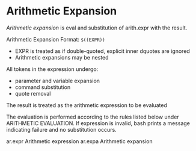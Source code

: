 # Arithmetic Expansion

*Arithmetic expansion* is eval and substitution of arith.expr with the result. 

Arithmetic Expansion Format: `$((EXPR))`

- EXPR is treated as if double-quoted, explicit inner dquotes are ignored
- Arithmetic expansions may be nested

All tokens in the expression undergo:
- parameter and variable expansion
- command substitution
- quote removal

The result is treated as the arithmetic expression to be evaluated

The evaluation is performed according to the rules listed below under ARITHMETIC EVALUATION. 
If expression is invalid, bash prints a message indicating failure and no substitution occurs.


ar.expr  Arithmetic expression
ar.expa  Arithmetic expansion
